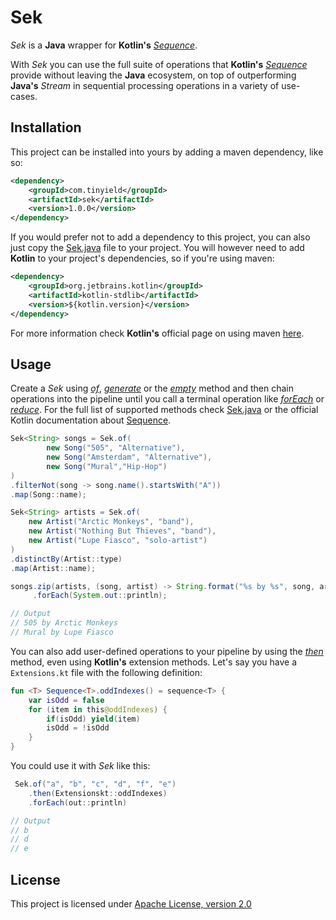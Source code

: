 # Sek
_Sek_ is a **Java** wrapper for **Kotlin's**
[_Sequence_](https://kotlinlang.org/api/latest/jvm/stdlib/kotlin.sequences/-sequence.html).

With _Sek_ you can use the full suite of operations that **Kotlin's**
[_Sequence_](https://kotlinlang.org/api/latest/jvm/stdlib/kotlin.sequences/-sequence.html) provide without leaving the
**Java** ecosystem, on top of outperforming **Java's** _Stream_ in sequential processing operations in a variety of
use-cases.

## Installation
This project can be installed into yours by adding a maven dependency, like so:
```xml
<dependency>
    <groupId>com.tinyield</groupId>
    <artifactId>sek</artifactId>
    <version>1.0.0</version>
</dependency>
```

If you would prefer not to add a dependency to this project, you can also just copy the
[Sek.java](/src/main/java/com/tinyield/Sek.java) file to your project. You will however need to add **Kotlin** to your
project's dependencies, so if you're using maven:
```xml
<dependency>
    <groupId>org.jetbrains.kotlin</groupId>
    <artifactId>kotlin-stdlib</artifactId>
    <version>${kotlin.version}</version>
</dependency>
```

For more information check **Kotlin's** official page on using maven [here](https://kotlinlang.org/docs/reference/using-maven.html).

## Usage
Create a _Sek_ using _[of](https://github.com/tinyield/sek/blob/master/src/main/java/org/tinyield/Sek.java#L42)_,
_[generate](https://github.com/tinyield/sek/blob/master/src/main/java/org/tinyield/Sek.java#L66)_ or the
_[empty](https://github.com/tinyield/sek/blob/master/src/main/java/org/tinyield/Sek.java#L73)_ method and then chain
operations into the pipeline until you call a terminal operation like
_[forEach](https://github.com/tinyield/sek/blob/master/src/main/java/org/tinyield/Sek.java#L587)_ or
_[reduce](https://github.com/tinyield/sek/blob/master/src/main/java/org/tinyield/Sek.java#L1088)_. For the full list of
supported methods check [Sek.java](/src/main/java/com/tinyield/Sek.java) or the official Kotlin documentation about
[Sequence](https://kotlinlang.org/api/latest/jvm/stdlib/kotlin.sequences/-sequence/).

```java
Sek<String> songs = Sek.of(
        new Song("505", "Alternative"),
        new Song("Amsterdam", "Alternative"),
        new Song("Mural","Hip-Hop")
)
.filterNot(song -> song.name().startsWith("A"))
.map(Song::name);

Sek<String> artists = Sek.of(
    new Artist("Arctic Monkeys", "band"),
    new Artist("Nothing But Thieves", "band"),
    new Artist("Lupe Fiasco", "solo-artist")
)
.distinctBy(Artist::type)
.map(Artist::name);

songs.zip(artists, (song, artist) -> String.format("%s by %s", song, artist))
     .forEach(System.out::println);

// Output
// 505 by Arctic Monkeys
// Mural by Lupe Fiasco
```

You can also add user-defined operations to your pipeline by using the
[_then_](https://github.com/tinyield/sek/blob/master/src/main/java/org/tinyield/Sek.java#L1429) method,
even using **Kotlin's** extension methods. Let's say you have a `Extensions.kt` file with the following definition:
```kotlin
fun <T> Sequence<T>.oddIndexes() = sequence<T> {
    var isOdd = false
    for (item in this@oddIndexes) {
        if(isOdd) yield(item)
        isOdd = !isOdd
    }
}
```
You could use it with _Sek_ like this:
```java
 Sek.of("a", "b", "c", "d", "f", "e")
    .then(Extensionskt::oddIndexes)
    .forEach(out::println)

// Output
// b
// d
// e
```

## License

This project is licensed under [Apache License,
version 2.0](https://www.apache.org/licenses/LICENSE-2.0)
